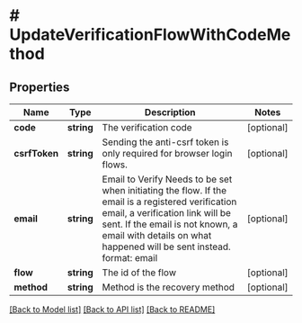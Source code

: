 # # UpdateVerificationFlowWithCodeMethod

## Properties

Name | Type | Description | Notes
------------ | ------------- | ------------- | -------------
**code** | **string** | The verification code | [optional]
**csrfToken** | **string** | Sending the anti-csrf token is only required for browser login flows. | [optional]
**email** | **string** | Email to Verify  Needs to be set when initiating the flow. If the email is a registered verification email, a verification link will be sent. If the email is not known, a email with details on what happened will be sent instead.  format: email | [optional]
**flow** | **string** | The id of the flow | [optional]
**method** | **string** | Method is the recovery method | [optional]

[[Back to Model list]](../../README.md#models) [[Back to API list]](../../README.md#endpoints) [[Back to README]](../../README.md)
